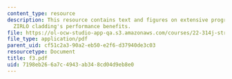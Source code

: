 ```yaml
---
content_type: resource
description: This resource contains text and figures on extensive programs demonstrate
  ZIRLO cladding's performance benefits.
file: https://ol-ocw-studio-app-qa.s3.amazonaws.com/courses/22-314j-structural-mechanics-in-nuclear-power-technology-fall-2006/7198eb266a7c4943ab348cd04d9eb8e0_f3.pdf
file_type: application/pdf
parent_uid: cf51c2a3-90a2-eb50-e2f6-d37940de3c03
resourcetype: Document
title: f3.pdf
uid: 7198eb26-6a7c-4943-ab34-8cd04d9eb8e0
---
```

